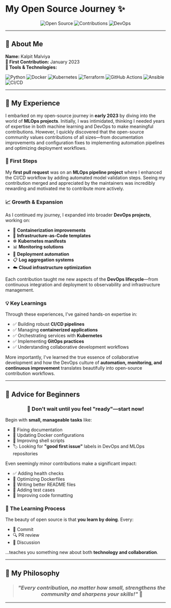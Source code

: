 # My Open Source Journey ✨

<div align="center">

![Open Source](https://img.shields.io/badge/Open%20Source-❤️-red?style=for-the-badge)
![Contributions](https://img.shields.io/badge/Started-January%202023-blue?style=for-the-badge)
![DevOps](https://img.shields.io/badge/Focus-DevOps%20%26%20MLOps-green?style=for-the-badge)

</div>

---

## 👤 About Me

**Name:** Kalpit Malviya  
**📅 First Contribution:** January 2023  
**🔧 Tools & Technologies:**

![Python](https://img.shields.io/badge/Python-3776AB?style=flat&logo=python&logoColor=white)
![Docker](https://img.shields.io/badge/Docker-2496ED?style=flat&logo=docker&logoColor=white)
![Kubernetes](https://img.shields.io/badge/Kubernetes-326CE5?style=flat&logo=kubernetes&logoColor=white)
![Terraform](https://img.shields.io/badge/Terraform-7B42BC?style=flat&logo=terraform&logoColor=white)
![GitHub Actions](https://img.shields.io/badge/GitHub%20Actions-2088FF?style=flat&logo=github-actions&logoColor=white)
![Ansible](https://img.shields.io/badge/Ansible-EE0000?style=flat&logo=ansible&logoColor=white)
![CI/CD](https://img.shields.io/badge/CI%2FCD-239120?style=flat&logo=github&logoColor=white)

---

## 🌟 My Experience

I embarked on my open-source journey in **early 2023** by diving into the world of **MLOps projects**. Initially, I was intimidated, thinking I needed years of expertise in both machine learning and DevOps to make meaningful contributions. However, I quickly discovered that the open-source community values contributions of all sizes—from documentation improvements and configuration fixes to implementing automation pipelines and optimizing deployment workflows.

### 🚀 First Steps

My **first pull request** was on an **MLOps pipeline project** where I enhanced the CI/CD workflow by adding automated model validation steps. Seeing my contribution merged and appreciated by the maintainers was incredibly rewarding and motivated me to contribute more actively.

### 📈 Growth & Expansion

As I continued my journey, I expanded into broader **DevOps projects**, working on:

- 🐳 **Containerization improvements**
- 📝 **Infrastructure-as-Code templates**
- ☸️ **Kubernetes manifests**
- 📊 **Monitoring solutions**
- 🔄 **Deployment automation**
- 📋 **Log aggregation systems**
- ☁️ **Cloud infrastructure optimization**

Each contribution taught me new aspects of the **DevOps lifecycle**—from continuous integration and deployment to observability and infrastructure management.

### 💡 Key Learnings

Through these experiences, I've gained hands-on expertise in:

- ✅ Building robust **CI/CD pipelines**
- ✅ Managing **containerized applications**
- ✅ Orchestrating services with **Kubernetes**
- ✅ Implementing **GitOps practices**
- ✅ Understanding collaborative development workflows

More importantly, I've learned the true essence of collaborative development and how the DevOps culture of **automation, monitoring, and continuous improvement** translates beautifully into open-source contribution workflows.

---

## 📌 Advice for Beginners

<div align="center">

### 🎯 **Don't wait until you feel "ready"—start now!**

</div>

Begin with **small, manageable tasks** like:

- 📖 Fixing documentation
- 🐋 Updating Docker configurations
- 📜 Improving shell scripts
- 🏷️ Looking for **"good first issue"** labels in DevOps and MLOps repositories

Even seemingly minor contributions make a significant impact:

- ✅ Adding health checks
- 🔧 Optimizing Dockerfiles
- 📝 Writing better README files
- 🧪 Adding test cases
- 🎨 Improving code formatting

### 🌱 The Learning Process

The beauty of open source is that **you learn by doing**. Every:

- 💾 Commit
- 🔍 PR review
- 💬 Discussion

...teaches you something new about both **technology and collaboration**.

---

## 💭 My Philosophy

<div align="center">

> ### _"Every contribution, no matter how small, strengthens the community and sharpens your skills!"_ 🚀

</div>

---
